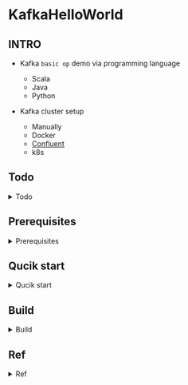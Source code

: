 # KafkaHelloWorld

## INTRO
- Kafka `basic op` demo via programming language
	- Scala
	- Java
	- Python

- Kafka cluster setup
	- Manually
	- Docker
	- [Confluent](https://github.com/yennanliu/ConfluentHelloWorld)
	- k8s

## Todo 

<details>
<summary>Todo</summary>

- Infra
- Kafka clusters infra code
- Kafka producer
- Kafka consumer
- Kafka broker
- Kafka group
- Kafka topic
- Kafka shift
- Kafka - spark
- Kafka - DB

</details>

## Prerequisites

<details>
<summary>Prerequisites</summary>

```bash
# install Java, kafka, zookeeper
brew install kafka
brew install zookeeper

# start zookeeper, kafka
brew services start zookeeper
brew services start kafka

# restart zookeeper, kafka
brew services restart zookeeper 
brew services restart kafka

# stop zookeeper, kafka
brew services stop zookeeper
brew services stop kafka
```

</details>


## Qucik start

<details>
<summary>Qucik start</summary>

### Qucik start (scala)

```bash
# create kafka topic
kafka-topics --create -zookeeper localhost:2181 --replication-factor 1  --partitions 1 --topic text_topic

# set up producer  
kafka-console-producer  --broker-list  127.0.0.1:9092 --topic text_topic --producer-property acks=all  

# set up cosumer 
kafka-console-consumer   --bootstrap-server  127.0.0.1:9092 --topic text_topic 

# sbt compile
sbt clean compile

# sbt run
sbt run

# run KafkaProducerApp : create event via kafka producer
#  [1] Consumer.KafkaConsumerSubscribeApp
#  [2] Producer.KafkaProducerApp

# run KafkaConsumerSubscribeApp : collect event via Kafka Consumer
#  [1] Consumer.KafkaConsumerSubscribeApp
#  [2] Producer.KafkaProducerApp
```


### Qucik start (python)

```bash
# install python client library 
pip3 install -r requirements.txt
# produce event 
python python/producer_demo.py
# consume event 
python python/consumer_demo.py
```

</details>

## Build 
<details>
<summary>Build</summary>

```bash 
sbt assembly
# [info] Run completed in 31 milliseconds.
# [info] Total number of tests run: 0
# [info] Suites: completed 0, aborted 0
# [info] Tests: succeeded 0, failed 0, canceled 0, ignored 0, pending 0
# [info] No tests were executed.
# [info] Strategy 'discard' was applied to 3 files (Run the task at debug level to see details)
# [info] Assembly up to date: /Users/yennanliu/KafkaHelloWorld/target/scala-2.11/KafkaHelloWorld-assembly-1.0.jar
# [success] Total time: 1 s, completed S

# run the app via compiled jar
# app 1 
java -cp target/scala-2.11/KafkaHelloWorld-assembly-1.0.jar   Producer.KafkaProducerApp
# app 2 
java -cp target/scala-2.11/KafkaHelloWorld-assembly-1.0.jar   Consumer.KafkaConsumerSubscribeApp

```
</details>



## Ref

<details>
<summary>Ref</summary>

- https://sparkbyexamples.com/kafka/apache-kafka-consumer-producer-in-scala/ 

</details>	